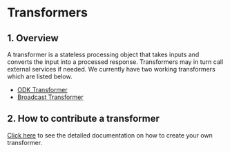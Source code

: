 # Transformers

## 1. Overview

A transformer is a stateless processing object that takes inputs and converts the input into a processed response. Transformers may in turn call external services if needed. We currently have two working transformers which are listed below.

* [ODK Transformer](odk-transformer/)
* [Broadcast Transformer](broadcast-transformer.md)

## 2. How to contribute a transformer

[Click here](../../contribution-guide/create-a-transformer.md) to see the detailed documentation on how to create your own transformer.
